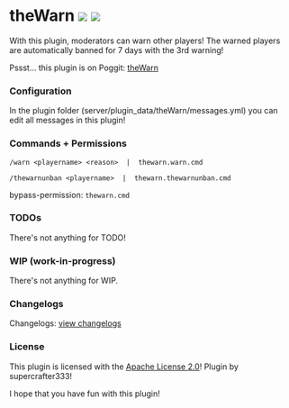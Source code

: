 # theWarn   [![](https://poggit.pmmp.io/shield.state/theWarn)](https://poggit.pmmp.io/p/theWarn) [![](https://poggit.pmmp.io/shield.dl.total/theWarn)](https://poggit.pmmp.io/p/theWarn)
With this plugin, moderators can warn other players! The warned players are automatically banned for 7 days with the 3rd warning!

Pssst... this plugin is on Poggit: <a href="poggit.pmmp.io/p/theWarn">theWarn</a>


### Configuration
In the plugin folder (server/plugin_data/theWarn/messages.yml) you can edit all messages in this plugin!


### Commands + Permissions
``/warn <playername> <reason>  |  thewarn.warn.cmd``

``/thewarnunban <playername>  |  thewarn.thewarnunban.cmd``

bypass-permission: ``thewarn.cmd``


### TODOs
There's not anything for TODO!

### WIP (work-in-progress)
There's not anything for WIP.

### Changelogs
Changelogs: [view changelogs](/.changelogs.md)

### License
This plugin is licensed with the [Apache License 2.0](/LICENSE)! Plugin by supercrafter333!



I hope that you have fun with this plugin!
